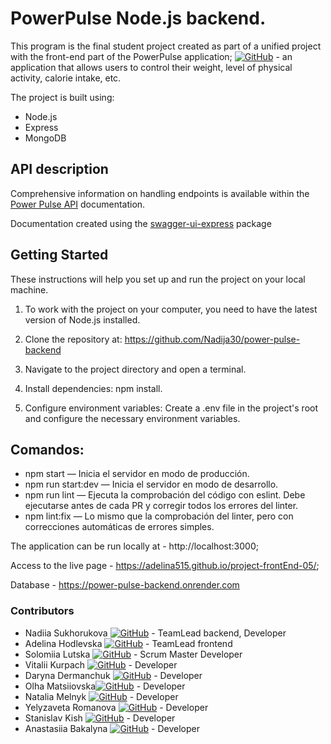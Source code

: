 # PowerPulse Node.js backend.

This program is the final student project created as part of a unified project with the front-end part of the PowerPulse application;
[![GitHub](https://img.shields.io/badge/GitHub-100000?style=for-the-badge&logo=github&logoColor=white)](https://github.com/Adelina515/project-frontEnd-05) - an application that allows users to control their weight, level of physical activity, calorie intake, etc.

The project is built using:

- Node.js
- Express
- MongoDB

## API description

Comprehensive information on handling endpoints is available within the [Power Pulse API](https://power-pulse-backend.onrender.com/api-docs/) documentation.

Documentation created using the [swagger-ui-express](https://www.npmjs.com/package/swagger-ui-express) package

## Getting Started

These instructions will help you set up and run the project on your local machine.

1. To work with the project on your computer, you need to have the latest version of Node.js installed.

2. Clone the repository at: https://github.com/Nadija30/power-pulse-backend

3. Navigate to the project directory and open a terminal.

4. Install dependencies: npm install.

5. Configure environment variables: Create a .env file in the project's root and configure the necessary environment variables.

## Comandos:

- npm start — Inicia el servidor en modo de producción.
- npm run start:dev — Inicia el servidor en modo de desarrollo.
- npm run lint — Ejecuta la comprobación del código con eslint. Debe ejecutarse antes de cada PR y corregir todos los errores del linter.
- npm lint:fix — Lo mismo que la comprobación del linter, pero con correcciones automáticas de errores simples.

The application can be run locally at - http://localhost:3000;

Access to the live page - https://adelina515.github.io/project-frontEnd-05/;

Database - https://power-pulse-backend.onrender.com

### Contributors

- Nadiia Sukhorukova [![GitHub](https://img.shields.io/badge/GitHub-100000?style=for-the-badge&logo=github&logoColor=white)](https://github.com/Nadija30) - TeamLead backend, Developer
- Adelina Hodlevska [![GitHub](https://img.shields.io/badge/GitHub-100000?style=for-the-badge&logo=github&logoColor=white)](https://github.com/Adelina515) - TeamLead frontend
- Solomiia Lutska [![GitHub](https://img.shields.io/badge/GitHub-100000?style=for-the-badge&logo=github&logoColor=white)](https://github.com/Mia468) - Scrum Master Developer
- Vitalii Kurpach [![GitHub](https://img.shields.io/badge/GitHub-100000?style=for-the-badge&logo=github&logoColor=white)](https://github.com/VitaliiKyrpach) - Developer
- Daryna Dermanchuk [![GitHub](https://img.shields.io/badge/GitHub-100000?style=for-the-badge&logo=github&logoColor=white)](https://github.com/DarynaSD) - Developer
- Olha Matsiiovska[![GitHub](https://img.shields.io/badge/GitHub-100000?style=for-the-badge&logo=github&logoColor=white)](https://github.com/Matsiiovska) - Developer
- Natalia Melnyk [![GitHub](https://img.shields.io/badge/GitHub-100000?style=for-the-badge&logo=github&logoColor=white)](https://github.com/avreliakotta) - Developer
- Yelyzaveta Romanova [![GitHub](https://img.shields.io/badge/GitHub-100000?style=for-the-badge&logo=github&logoColor=white)](https://github.com/Liza0806) - Developer
- Stanislav Kish [![GitHub](https://img.shields.io/badge/GitHub-100000?style=for-the-badge&logo=github&logoColor=white)](https://github.com/app1e1over) - Developer
- Anastasiia Bakalyna [![GitHub](https://img.shields.io/badge/GitHub-100000?style=for-the-badge&logo=github&logoColor=white)](https://github.com/Bakalina) - Developer
